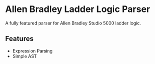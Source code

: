 # Allen Bradley Ladder Logic Parser

A fully featured parser for Allen Bradley Studio 5000 ladder logic.

## Features

- Expression Parsing
- Simple AST
